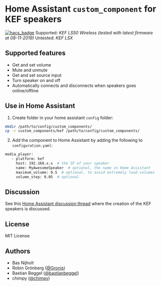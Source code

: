 # Home Assistant `custom_component` for KEF speakers
[![hacs_badge](https://img.shields.io/badge/HACS-Default-orange.svg)](https://github.com/custom-components/hacs)
Supported: *KEF LS50 Wireless (tested with latest firmware at 08-11-2019)*
Untested: *KEF LSX*

## Supported features
- Get and set volume
- Mute and unmute
- Get and set source input
- Turn speaker on and off
- Automatically connects and disconnects when speakers goes online/offline

## Use in Home Assistant
1. Create folder in your home assistant `config` folder:
```bash
mkdir /path/to/config/custom_components/
cp -r custom_components/kef /path/to/config/custom_components/
```
2. Add the component to Home Assistant by adding the following to `configuration.yaml`:
```bash
media_player:
   - platform: kef
     host: 192.168.x.x  # the IP of your speaker
     name: MyAwesomeSpeaker  # optional, the name in Home Assistant
     maximum_volume: 0.5  # optional, to avoid extremely loud volumes
     volume_step: 0.05  # optional
```

## Discussion
See this [Home Assistant discussion thread](https://community.home-assistant.io/t/kef-ls50-wireless/) where the creation of the KEF speakers is discussed.

## License
MIT License

## Authors
- Bas Nijholt
- Robin Grönberg ([@Gronis](https://github.com/Gronis/pykef))
- Bastian Beggel ([@bastianbeggel](https://github.com/bastianbeggel/hasskef))
- chimpy ([@chimpy](https://github.com/chimpy))
